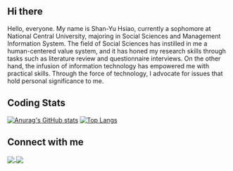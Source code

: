 ## Hi there
Hello, everyone. My name is Shan-Yu Hsiao, currently a sophomore at National Central University, majoring in Social Sciences and Management Information System. 
The field of Social Sciences has instilled in me a human-centered value system, and it has honed my research skills through tasks such as literature review and questionnaire interviews. 
On the other hand, the infusion of information technology has empowered me with practical skills. Through the force of technology, I advocate for issues that hold personal significance to me.



## Coding Stats
[![Anurag's GitHub stats](https://github-readme-stats.vercel.app/api?username=hsyisshy)](https://github.com/anuraghazra/github-readme-stats)
[![Top Langs](https://github-readme-stats.vercel.app/api/top-langs/?username=hsyisshy&layout=compact)](https://github.com/anuraghazra/github-readme-stats)

## Connect with me
<a href="https://github.com/anuraghazra/github-readme-stats">
  <img align="center" src="https://github-readme-stats.vercel.app/api/pin/?username=hsyisshy&repo=github-readme-stats" />
</a>
<a href="https://github.com/anuraghazra/convoychat">
  <img align="center" src="https://github-readme-stats.vercel.app/api/pin/?username=hsyisshy&repo=convoychat" />
</a>

